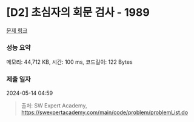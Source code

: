 # [D2] 초심자의 회문 검사 - 1989 

[문제 링크](https://swexpertacademy.com/main/code/problem/problemDetail.do?contestProbId=AV5PyTLqAf4DFAUq) 

### 성능 요약

메모리: 44,712 KB, 시간: 100 ms, 코드길이: 122 Bytes

### 제출 일자

2024-05-14 04:59



> 출처: SW Expert Academy, https://swexpertacademy.com/main/code/problem/problemList.do